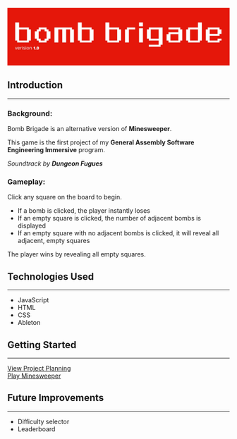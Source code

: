 ![](/assets/images/gameheading.jpeg)

## Introduction
---
### **Background**:
Bomb Brigade is an alternative version of **Minesweeper**.

This game is the first project of my **General Assembly Software Engineering Immersive** program.

_Soundtrack by **Dungeon Fugues**_

### **Gameplay**:
Click any square on the board to begin. 

- If a bomb is clicked, the player instantly loses
- If an empty square is clicked, the number of adjacent bombs is displayed
- If an empty square with no adjacent bombs is clicked, it will reveal all adjacent, empty squares

The player wins by revealing all empty squares.

## Technologies Used
---
- JavaScript
- HTML
- CSS
- Ableton


## Getting Started
---
[View Project Planning](/assets/project-planning)
<br />
[Play Minesweeper](https://connorbyram.github.io/minesweeper/)

## Future Improvements
---
- Difficulty selector
- Leaderboard